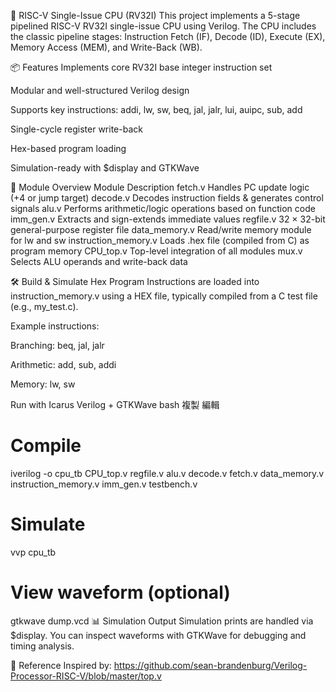 🧠 RISC-V Single-Issue CPU (RV32I)
This project implements a 5-stage pipelined RISC-V RV32I single-issue CPU using Verilog. The CPU includes the classic pipeline stages: Instruction Fetch (IF), Decode (ID), Execute (EX), Memory Access (MEM), and Write-Back (WB).

📦 Features
Implements core RV32I base integer instruction set

Modular and well-structured Verilog design

Supports key instructions:
addi, lw, sw, beq, jal, jalr, lui, auipc, sub, add

Single-cycle register write-back

Hex-based program loading

Simulation-ready with $display and GTKWave

📁 Module Overview
Module	Description
fetch.v	Handles PC update logic (+4 or jump target)
decode.v	Decodes instruction fields & generates control signals
alu.v	Performs arithmetic/logic operations based on function code
imm_gen.v	Extracts and sign-extends immediate values
regfile.v	32 × 32-bit general-purpose register file
data_memory.v	Read/write memory module for lw and sw
instruction_memory.v	Loads .hex file (compiled from C) as program memory
CPU_top.v	Top-level integration of all modules
mux.v	Selects ALU operands and write-back data

🛠️ Build & Simulate
Hex Program
Instructions are loaded into instruction_memory.v using a HEX file, typically compiled from a C test file (e.g., my_test.c).

Example instructions:

Branching: beq, jal, jalr

Arithmetic: add, sub, addi

Memory: lw, sw

Run with Icarus Verilog + GTKWave
bash
複製
編輯
# Compile
iverilog -o cpu_tb CPU_top.v regfile.v alu.v decode.v fetch.v data_memory.v instruction_memory.v imm_gen.v testbench.v

# Simulate
vvp cpu_tb

# View waveform (optional)
gtkwave dump.vcd
📊 Simulation Output
Simulation prints are handled via $display. You can inspect waveforms with GTKWave for debugging and timing analysis.

🔗 Reference
Inspired by:
https://github.com/sean-brandenburg/Verilog-Processor-RISC-V/blob/master/top.v
